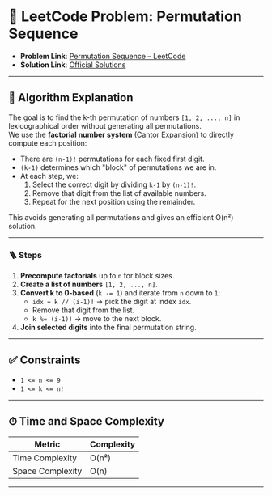 # 🧩 LeetCode Problem: Permutation Sequence

- **Problem Link**: [Permutation Sequence – LeetCode](https://leetcode.com/problems/permutation-sequence/)
- **Solution Link**: [Official Solutions](https://leetcode.com/problems/permutation-sequence/solutions/)

---

## 🧠 Algorithm Explanation

The goal is to find the k-th permutation of numbers `[1, 2, ..., n]` in lexicographical order without generating all permutations.  
We use the **factorial number system** (Cantor Expansion) to directly compute each position:

- There are `(n-1)!` permutations for each fixed first digit.
- `(k-1)` determines which "block" of permutations we are in.
- At each step, we:
  1. Select the correct digit by dividing `k-1` by `(n-1)!`.
  2. Remove that digit from the list of available numbers.
  3. Repeat for the next position using the remainder.

This avoids generating all permutations and gives an efficient O(n²) solution.

---

### 🪜 Steps

1. **Precompute factorials** up to `n` for block sizes.
2. **Create a list of numbers** `[1, 2, ..., n]`.
3. **Convert k to 0-based** (`k -= 1`) and iterate from `n` down to `1`:
   - `idx = k // (i-1)!` → pick the digit at index `idx`.
   - Remove that digit from the list.
   - `k %= (i-1)!` → move to the next block.
4. **Join selected digits** into the final permutation string.

---

## ✅ Constraints

- `1 <= n <= 9`
- `1 <= k <= n!`

---

## ⏱ Time and Space Complexity

| Metric            | Complexity |
|-------------------|------------|
| Time Complexity   | O(n²)      |
| Space Complexity  | O(n)       |

---
